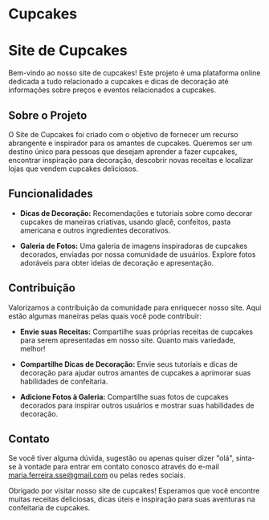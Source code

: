 # Cupcakes
# Site de Cupcakes

Bem-vindo ao nosso site de cupcakes! Este projeto é uma plataforma online dedicada a tudo relacionado a cupcakes e dicas de decoração até informações sobre preços e eventos relacionados a cupcakes.

## Sobre o Projeto

O Site de Cupcakes foi criado com o objetivo de fornecer um recurso abrangente e inspirador para os amantes de cupcakes. Queremos ser um destino único para pessoas que desejam aprender a fazer cupcakes, encontrar inspiração para decoração, descobrir novas receitas e localizar lojas que vendem cupcakes deliciosos.

## Funcionalidades

- **Dicas de Decoração:** Recomendações e tutoriais sobre como decorar cupcakes de maneiras criativas, usando glacê, confeitos, pasta americana e outros ingredientes decorativos.

- **Galeria de Fotos:** Uma galeria de imagens inspiradoras de cupcakes decorados, enviadas por nossa comunidade de usuários. Explore fotos adoráveis para obter ideias de decoração e apresentação.

## Contribuição

Valorizamos a contribuição da comunidade para enriquecer nosso site. Aqui estão algumas maneiras pelas quais você pode contribuir:

- **Envie suas Receitas:** Compartilhe suas próprias receitas de cupcakes para serem apresentadas em nosso site. Quanto mais variedade, melhor!

- **Compartilhe Dicas de Decoração:** Envie seus tutoriais e dicas de decoração para ajudar outros amantes de cupcakes a aprimorar suas habilidades de confeitaria.

- **Adicione Fotos à Galeria:** Compartilhe suas fotos de cupcakes decorados para inspirar outros usuários e mostrar suas habilidades de decoração.

## Contato

Se você tiver alguma dúvida, sugestão ou apenas quiser dizer "olá", sinta-se à vontade para entrar em contato conosco através do e-mail maria.ferreira.sse@gmail.com ou pelas redes sociais.

Obrigado por visitar nosso site de cupcakes! Esperamos que você encontre muitas receitas deliciosas, dicas úteis e inspiração para suas aventuras na confeitaria de cupcakes.
